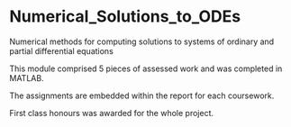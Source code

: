 # Numerical_Solutions_to_ODEs

Numerical methods for computing solutions to systems of ordinary and partial differential equations

This module comprised 5 pieces of assessed work and was completed in MATLAB.

The assignments are embedded within the report for each coursework.

First class honours was awarded for the whole project.

